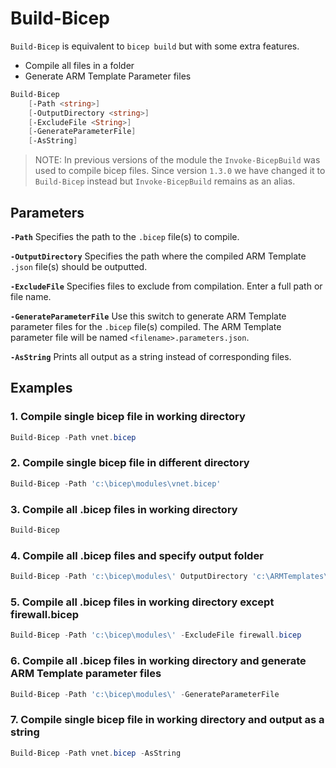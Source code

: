 # Build-Bicep

`Build-Bicep` is equivalent to `bicep build` but with some extra features.

- Compile all files in a folder
- Generate ARM Template Parameter files

```powershell
Build-Bicep
    [-Path <string>]
    [-OutputDirectory <string>]
    [-ExcludeFile <String>]
    [-GenerateParameterFile]
    [-AsString]
```

>NOTE: In previous versions of the module the `Invoke-BicepBuild` was used to compile bicep files. Since version `1.3.0` we have changed it to `Build-Bicep` instead but `Invoke-BicepBuild` remains as an alias.

## Parameters

**`-Path`**
Specifies the path to the `.bicep` file(s) to compile.

**`-OutputDirectory`**
Specifies the path where the compiled ARM Template `.json` file(s) should be outputted.

**`-ExcludeFile`**
Specifies files to exclude from compilation. Enter a full path or file name.

**`-GenerateParameterFile`**
Use this switch to generate ARM Template parameter files for the `.bicep` file(s) compiled. The ARM Template parameter file will be named `<filename>.parameters.json`.

**`-AsString`**
Prints all output as a string instead of corresponding files.

## Examples

### 1. Compile single bicep file in working directory

```powershell
Build-Bicep -Path vnet.bicep
```

### 2. Compile single bicep file in different directory

```powershell
Build-Bicep -Path 'c:\bicep\modules\vnet.bicep'
```

### 3. Compile all .bicep files in working directory

```powershell
Build-Bicep
```

### 4. Compile all .bicep files and specify output folder

```powershell
Build-Bicep -Path 'c:\bicep\modules\' OutputDirectory 'c:\ARMTemplates\'
```

### 5. Compile all .bicep files in working directory except firewall.bicep

```powershell
Build-Bicep -Path 'c:\bicep\modules\' -ExcludeFile firewall.bicep
```

### 6. Compile all .bicep files in working directory and generate ARM Template parameter files

```powershell
Build-Bicep -Path 'c:\bicep\modules\' -GenerateParameterFile
```

### 7. Compile single bicep file in working directory and output as a string

```powershell
Build-Bicep -Path vnet.bicep -AsString
```
